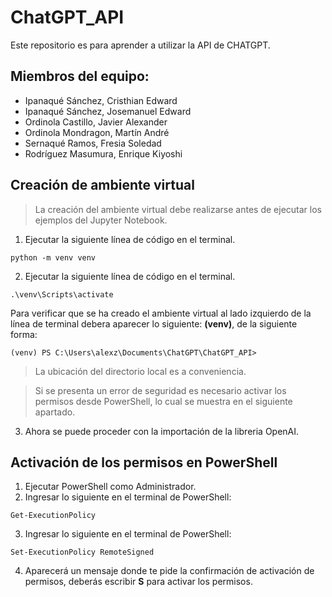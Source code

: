 # ChatGPT_API
Este repositorio es para aprender a utilizar la API de CHATGPT.
## Miembros del equipo:
- Ipanaqué Sánchez, Cristhian Edward
- Ipanaqué Sánchez, Josemanuel Edward 
- Ordinola Castillo, Javier Alexander
- Ordinola Mondragon, Martín André
- Sernaqué Ramos, Fresia Soledad
- Rodríguez Masumura, Enrique Kiyoshi
## Creación de ambiente virtual
> La creación del ambiente virtual debe realizarse antes de ejecutar los ejemplos del Jupyter Notebook.
1. Ejecutar la siguiente línea de código en el terminal.
```
python -m venv venv
```
2. Ejecutar la siguiente línea de código en el terminal.
```
.\venv\Scripts\activate
```
Para verificar que se ha creado el ambiente virtual al lado izquierdo de la línea de terminal debera aparecer lo siguiente: **(venv)**, de la siguiente forma:
```
(venv) PS C:\Users\alexz\Documents\ChatGPT\ChatGPT_API>
```
> La ubicación del directorio local es a conveniencia.

> Si se presenta un error de seguridad es necesario activar los permisos desde PowerShell, lo cual se muestra en el siguiente apartado.
3. Ahora se puede proceder con la importación de la libreria OpenAI.
## Activación de los permisos en PowerShell
1. Ejecutar PowerShell como Administrador.
2. Ingresar lo siguiente en el terminal de PowerShell:
```
Get-ExecutionPolicy
```
3. Ingresar lo siguiente en el terminal de PowerShell:
```
Set-ExecutionPolicy RemoteSigned
```
4. Aparecerá un mensaje donde te pide la confirmación de activación de permisos, deberás escribir **S** para activar los permisos.

